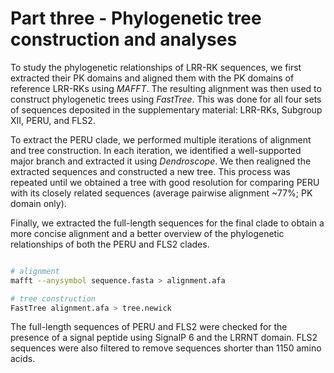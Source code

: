 # Part three - Phylogenetic tree construction and analyses

To study the phylogenetic relationships of LRR-RK sequences, we first extracted their PK domains and aligned them with the PK domains of reference LRR-RKs using *MAFFT*. The resulting alignment was then used to construct phylogenetic trees using *FastTree*. This was done for all four sets of sequences deposited in the supplementary material: LRR-RKs, Subgroup XII, PERU, and FLS2.

To extract the PERU clade, we performed multiple iterations of alignment and tree construction. In each iteration, we identified a well-supported major branch and extracted it using *Dendroscope*. We then realigned the extracted sequences and constructed a new tree. This process was repeated until we obtained a tree with good resolution for comparing PERU with its closely related sequences (average pairwise alignment ~77%; PK domain only).

Finally, we extracted the full-length sequences for the final clade to obtain a more concise alignment and a better overview of the phylogenetic relationships of both the PERU and FLS2 clades.

```bash

# alignment
mafft --anysymbol sequence.fasta > alignment.afa

# tree construction
FastTree alignment.afa > tree.newick

```

The full-length sequences of PERU and FLS2 were checked for the presence of a signal peptide using SignalP 6 and the LRRNT domain. FLS2 sequences were also filtered to remove sequences shorter than 1150 amino acids.

